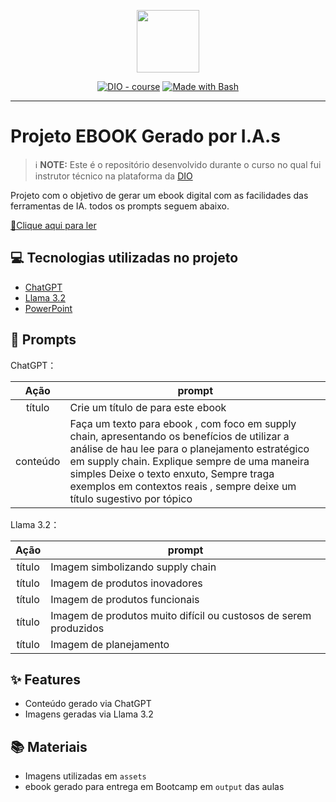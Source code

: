 <p align="center">
    <img width="100" src=".github/assets/banner.png">
</p>


<p align="center">
<a href="https://dio.me/"><img src="https://img.shields.io/badge/DIO-Course-28DA77?logo=youtube" alt="DIO - course"></a>
<a href="https://www.gnu.org/software/bash/" title="Go to Bash homepage"><img src="https://img.shields.io/badge/Prompt-Project-blue?logo=gnu-bash&amp;logoColor=white" alt="Made with Bash"></a></p>

-------


# Projeto EBOOK Gerado por I.A.s


 > ℹ️ **NOTE:** Este é o repositório desenvolvido durante o curso no qual fui instrutor técnico na plataforma da [DIO](https://dio.me)

Projeto com o objetivo de gerar um ebook digital com as facilidades das ferramentas de IA. todos os prompts
seguem abaixo.

<a href="https://github.com/andersonpelegrino/prompts-recipe-to-create-a-ebook/blob/main/output/Ebook%20-%20Supply%20Chain.pdf" title="View PDF now"> 📕Clique aqui para ler</a>

## 💻 Tecnologias utilizadas no projeto

- [ChatGPT](https://chat.openai.com/) 
- [Llama 3.2](https://www.llama.com/)
- [PowerPoint](https://www.microsoft.com/en/microsoft-365/powerpoint)

## 🧠 Prompts


ChatGPT：

|   Ação   | prompt                                                                                                                                                                                                                                                                         |
| :------: | ------------------------------------------------------------------------------------------------------------------------------------------------------------------------------------------------------------------------------------------------------------------------------ |
|  título  | Crie um título de para este ebook                                                        |
| conteúdo | Faça um texto para ebook , com foco em supply chain, apresentando os benefícios de utilizar a análise de hau lee para o planejamento estratégico em supply chain. Explique sempre de uma maneira simples Deixe o texto enxuto, Sempre traga exemplos em contextos reais , sempre deixe um título sugestivo por tópico |


Llama 3.2：

|  Ação  | prompt                                                                                 |
| :----: | -------------------------------------------------------------------------------------- |
| título | Imagem simbolizando supply chain |
| título | Imagem de produtos inovadores|
| título | Imagem de produtos funcionais|
| título | Imagem de produtos muito difícil ou custosos de serem produzidos|
| título | Imagem de planejamento|

## ✨ Features

- Conteúdo gerado via ChatGPT
- Imagens geradas via Llama 3.2

## 📚 Materiais

- Imagens utilizadas em `assets`
- ebook gerado para entrega em Bootcamp em `output` das aulas

